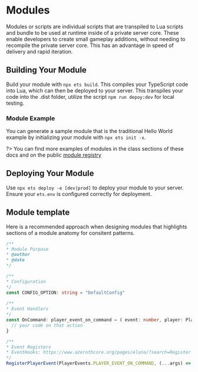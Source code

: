 # Modules

Modules or scripts are individual scripts that are transpiled to Lua scripts and bundle to be used at runtime inside of a private server core.  These enable developers to create small gameplay additions, without needing to recompile the private server core.  This has an advantage in speed of delivery and rapid iteration. 

## Building Your Module

Build your module with `npx ets build`. This compiles your TypeScript code into Lua, which can then be deployed to your server. This transpiles your code into the .dist folder, utilize the script `npm run depoy:dev` for local testing. 

### Module Example
You can generate a sample module that is the traditional Hello World example by initializing your module with `npx ets init -x`.

?> You can find more examples of modules in the class sections of these docs and on the public [module registry](https://github.com/araxiaonline/wow.ets.modules)


## Deploying Your Module
Use `npx ets deploy -e [dev|prod]` to deploy your module to your server. Ensure your `ets.env` is configured correctly for deployment.

## Module template 
Here is a recommended approach when designing modules that highlights sections of a module anatomy for consitent patterns.  

```typescript
/**
* Module Purpose
* @author
* @date
*/ 

/**
* Configuration
*/
const CONFIG_OPTION: string = "DefaultConfig"
 
/**
* Event Handlers
*/
const OnCommand: player_event_on_command = ( event: number, player: Player, command: string ) {
  // your code on that action
}

/**
* Event Registers
* EventHooks: https://www.azerothcore.org/pages/eluna/?search=Register
*/ 
RegisterPlayerEvent(PlayerEvents.PLAYER_EVENT_ON_COMMAND, (...args) => onCommand(...args)); 
```